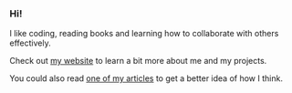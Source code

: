### Hi!

I like coding, reading books and learning how to collaborate with others effectively.

Check out [my website](https://mejulian.dev) to learn a bit more about me and my projects.

You could also read [one of my articles](https://www.linkedin.com/pulse/how-junior-dev-can-learn-from-40-year-old-mistakes-julian-edwards-3p2kc) to get a better idea of how I think.
